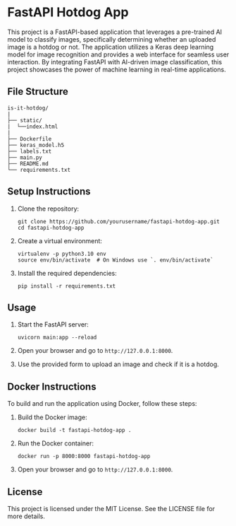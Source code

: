 # FastAPI Hotdog App

This project is a FastAPI-based application that leverages a pre-trained AI model to classify images, specifically determining whether an uploaded image is a hotdog or not. The application utilizes a Keras deep learning model for image recognition and provides a web interface for seamless user interaction. By integrating FastAPI with AI-driven image classification, this project showcases the power of machine learning in real-time applications.

## File Structure
```
is-it-hotdog/
|
├── static/
|  └──index.html
|
├── Dockerfile
├── keras_model.h5
├── labels.txt
├── main.py
├── README.md
└── requirements.txt
```

## Setup Instructions

1. Clone the repository:
   ```
   git clone https://github.com/yourusername/fastapi-hotdog-app.git
   cd fastapi-hotdog-app
   ```

2. Create a virtual environment:
   ```
   virtualenv -p python3.10 env
   source env/bin/activate  # On Windows use `. env/bin/activate`
   ```

3. Install the required dependencies:
   ```
   pip install -r requirements.txt
   ```

## Usage

1. Start the FastAPI server:
   ```
   uvicorn main:app --reload
   ```

2. Open your browser and go to `http://127.0.0.1:8000`.

3. Use the provided form to upload an image and check if it is a hotdog.

## Docker Instructions

To build and run the application using Docker, follow these steps:

1. Build the Docker image:
   ```
   docker build -t fastapi-hotdog-app .
   ```

2. Run the Docker container:
   ```
   docker run -p 8000:8000 fastapi-hotdog-app
   ```

3. Open your browser and go to `http://127.0.0.1:8000`.

## License

This project is licensed under the MIT License. See the LICENSE file for more details.

